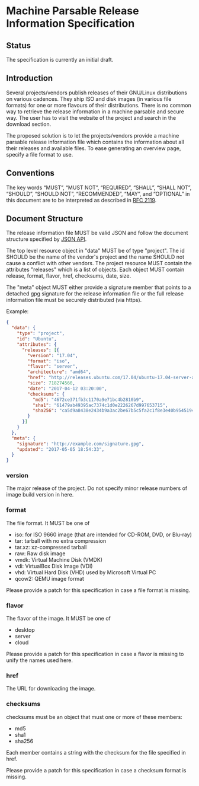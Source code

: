 # Machine Parsable Release Information Specification

## Status

The specification is currently an initial draft.

## Introduction

Several projects/vendors publish releases of their GNU/Linux distributions on
various cadences. They ship ISO and disk images (in various file formats) for
one or more flavours of their distributions. There is no common way to retrieve
the release information in a machine parsable and secure way. The user has to
visit the website of the project and search in the download section.

The proposed solution is to let the projects/vendors provide a machine parsable
release information file which contains the information about all their releases
and available files. To ease generating an overview page, specify a file format
to use.

## Conventions

The key words “MUST”, “MUST NOT”, “REQUIRED”, “SHALL”, “SHALL NOT”, “SHOULD”,
“SHOULD NOT”, “RECOMMENDED”, “MAY”, and “OPTIONAL” in this document are to be
interpreted as described in [RFC 2119](https://tools.ietf.org/html/rfc2119).

## Document Structure

The release information file MUST be valid JSON and follow the document
structure specified by [JSON API](http://jsonapi.org/).

The top level resource object in "data" MUST be of type "project". The id SHOULD
be the name of the vendor's project and the name SHOULD not cause a conflict
with other vendors. The project resource MUST contain the attributes "releases"
which is a list of objects. Each object MUST contain release, format, flavor,
href, checksums, date, size.

The "meta" object MUST either provide a signature member that points to a
detached gpg signature for the release information file or the full release
information file must be securely distributed (via https).

Example:

```json
{
  "data": {
    "type": "project",
    "id": "Ubuntu",
    "attributes": {
      "releases": [{
        "version": "17.04",
        "format": "iso",
        "flavor": "server",
        "architecture": "amd64",
        "href": "http://releases.ubuntu.com/17.04/ubuntu-17.04-server-amd64.iso",
        "size": 718274560,
        "date": "2017-04-12 03:20:00",
        "checksums": {
          "md5": "4672ce371fb3c1170a9e71bc4b2810b9",
          "sha1": "61479ab49395ac7374c1d0e2226267d997653715",
          "sha256": "ca5d9a8438e2434b9a3ac2be67b5c5fa2c1f8e3e40b954519462935195464034",
        }
      }]
    }
  },
  "meta": {
    "signature": "http://example.com/signature.gpg",
    "updated": "2017-05-05 18:54:33",
  }
}
```

### version

The major release of the project. Do not specify minor release numbers of
image build version in here.

### format

The file format. It MUST be one of

* iso: for ISO 9660 image (that are intended for CD-ROM, DVD, or Blu-ray)
* tar: tarball with no extra compression
* tar.xz: xz-compressed tarball
* raw: Raw disk image
* vmdk: Virtual Machine Disk (VMDK)
* vdi: VirtualBox Disk Image (VDI)
* vhd: Virtual Hard Disk (VHD) used by Microsoft Virtual PC
* qcow2: QEMU image format

Please provide a patch for this specification in case a file format is missing.

### flavor

The flavor of the image. It MUST be one of

* desktop
* server
* cloud

Please provide a patch for this specification in case a flavor is missing to
unify the names used here.

### href

The URL for downloading the image.

### checksums

checksums must be an object that must one or more of these members:

* md5
* sha1
* sha256

Each member contains a string with the checksum for the file specified in href.

Please provide a patch for this specification in case a checksum format is
missing.
